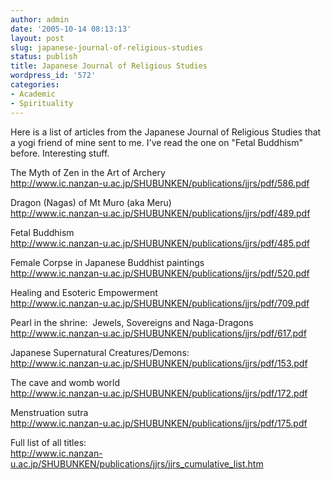```yaml
---
author: admin
date: '2005-10-14 08:13:13'
layout: post
slug: japanese-journal-of-religious-studies
status: publish
title: Japanese Journal of Religious Studies
wordpress_id: '572'
categories:
- Academic
- Spirituality
---
```

<div class="bodyl">Here is a list of articles from the Japanese Journal of Religious Studies that a yogi friend of mine sent to me. I've read the one on &quot;Fetal Buddhism&quot; before. Interesting stuff. <p>The Myth of Zen in the Art of Archery<br /><a href="http://www.ic.nanzan-u.ac.jp/SHUBUNKEN/publications/jjrs/pdf/586.pdf">http://www.ic.nanzan-u.ac.jp/SHUBUNKEN/publications/jjrs/pdf/586.pdf</a></p><p>Dragon (Nagas) of Mt Muro (aka Meru)<br /><a href="http://www.ic.nanzan-u.ac.jp/SHUBUNKEN/publications/jjrs/pdf/489.pdf">http://www.ic.nanzan-u.ac.jp/SHUBUNKEN/publications/jjrs/pdf/489.pdf</a></p><p>Fetal Buddhism<br /><a href="http://www.ic.nanzan-u.ac.jp/SHUBUNKEN/publications/jjrs/pdf/485.pdf">http://www.ic.nanzan-u.ac.jp/SHUBUNKEN/publications/jjrs/pdf/485.pdf</a></p><p>Female Corpse in Japanese Buddhist paintings<br /><a href="http://www.ic.nanzan-u.ac.jp/SHUBUNKEN/publications/jjrs/pdf/520.pdf">http://www.ic.nanzan-u.ac.jp/SHUBUNKEN/publications/jjrs/pdf/520.pdf</a></p><p>Healing and Esoteric Empowerment<br /><a href="http://www.ic.nanzan-u.ac.jp/SHUBUNKEN/publications/jjrs/pdf/709.pdf">http://www.ic.nanzan-u.ac.jp/SHUBUNKEN/publications/jjrs/pdf/709.pdf</a></p><p>Pearl in the shrine:&nbsp; Jewels, Sovereigns and Naga-Dragons<br /><a href="http://www.ic.nanzan-u.ac.jp/SHUBUNKEN/publications/jjrs/pdf/617.pdf">http://www.ic.nanzan-u.ac.jp/SHUBUNKEN/publications/jjrs/pdf/617.pdf</a></p><p>Japanese Supernatural Creatures/Demons:<br /><a href="http://www.ic.nanzan-u.ac.jp/SHUBUNKEN/publications/jjrs/pdf/153.pdf">http://www.ic.nanzan-u.ac.jp/SHUBUNKEN/publications/jjrs/pdf/153.pdf</a></p><p>The cave and womb world <br /><a href="http://www.ic.nanzan-u.ac.jp/SHUBUNKEN/publications/jjrs/pdf/172.pdf">http://www.ic.nanzan-u.ac.jp/SHUBUNKEN/publications/jjrs/pdf/172.pdf</a></p><p>Menstruation sutra<br /><a href="http://www.ic.nanzan-u.ac.jp/SHUBUNKEN/publications/jjrs/pdf/175.pdf">http://www.ic.nanzan-u.ac.jp/SHUBUNKEN/publications/jjrs/pdf/175.pdf</a></p><p>Full list of all titles:<br /><a href="http://www.ic.nanzan-u.ac.jp/SHUBUNKEN/publications/jjrs/jjrs_cumulative_list.htm">http://www.ic.nanzan-u.ac.jp/SHUBUNKEN/publications/jjrs/jjrs_cumulative_list.htm</a></p></div>
